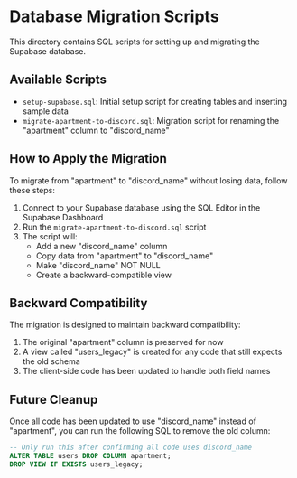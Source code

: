 # Database Migration Scripts

This directory contains SQL scripts for setting up and migrating the Supabase database.

## Available Scripts

- `setup-supabase.sql`: Initial setup script for creating tables and inserting sample data
- `migrate-apartment-to-discord.sql`: Migration script for renaming the "apartment" column to "discord_name"

## How to Apply the Migration

To migrate from "apartment" to "discord_name" without losing data, follow these steps:

1. Connect to your Supabase database using the SQL Editor in the Supabase Dashboard
2. Run the `migrate-apartment-to-discord.sql` script
3. The script will:
   - Add a new "discord_name" column
   - Copy data from "apartment" to "discord_name"
   - Make "discord_name" NOT NULL
   - Create a backward-compatible view

## Backward Compatibility

The migration is designed to maintain backward compatibility:

1. The original "apartment" column is preserved for now
2. A view called "users_legacy" is created for any code that still expects the old schema
3. The client-side code has been updated to handle both field names

## Future Cleanup

Once all code has been updated to use "discord_name" instead of "apartment", you can run the following SQL to remove the old column:

```sql
-- Only run this after confirming all code uses discord_name
ALTER TABLE users DROP COLUMN apartment;
DROP VIEW IF EXISTS users_legacy;
``` 
